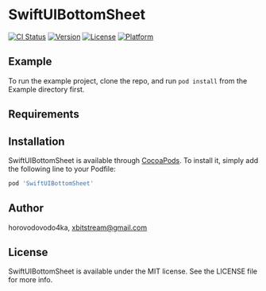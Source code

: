 # SwiftUIBottomSheet

[![CI Status](https://img.shields.io/travis/SyrupMG/SwiftUIBottomSheet.svg?style=flat)](https://travis-ci.org/horovodovodo4ka/SwiftUIBottomSheet)
[![Version](https://img.shields.io/cocoapods/v/SwiftUIBottomSheet.svg?style=flat)](https://cocoapods.org/pods/SwiftUIBottomSheet)
[![License](https://img.shields.io/cocoapods/l/SwiftUIBottomSheet.svg?style=flat)](https://cocoapods.org/pods/SwiftUIBottomSheet)
[![Platform](https://img.shields.io/cocoapods/p/SwiftUIBottomSheet.svg?style=flat)](https://cocoapods.org/pods/SwiftUIBottomSheet)

## Example

To run the example project, clone the repo, and run `pod install` from the Example directory first.

## Requirements

## Installation

SwiftUIBottomSheet is available through [CocoaPods](https://cocoapods.org). To install
it, simply add the following line to your Podfile:

```ruby
pod 'SwiftUIBottomSheet'
```

## Author

horovodovodo4ka, xbitstream@gmail.com

## License

SwiftUIBottomSheet is available under the MIT license. See the LICENSE file for more info.
